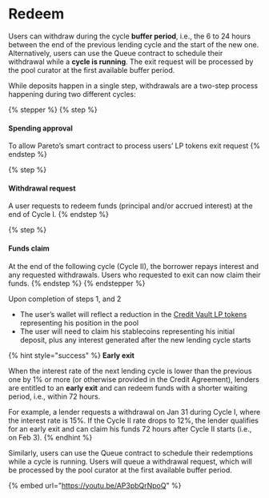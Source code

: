 # Redeem

Users can withdraw during the cycle **buffer period**, i.e., the 6 to 24 hours between the end of the previous lending cycle and the start of the new one. Alternatively, users can use the Queue contract to schedule their withdrawal while a **cycle is running**. The exit request will be processed by the pool curator at the first available buffer period.&#x20;

While deposits happen in a single step, withdrawals are a two-step process happening during two different cycles:

{% stepper %}
{% step %}
#### Spending approval

To allow Pareto’s smart contract to process users’ LP tokens exit request
{% endstep %}

{% step %}
#### Withdrawal request

A user requests to redeem funds (principal and/or accrued interest) at the end of Cycle I.
{% endstep %}

{% step %}
#### Funds claim

At the end of the following cycle (Cycle II), the borrower repays interest and any requested withdrawals. Users who requested to exit can now claim their funds.
{% endstep %}
{% endstepper %}

Upon completion of steps 1, and 2

* The user’s wallet will reflect a reduction in the [Credit Vault LP tokens](../../../../developers/addresses/product/credit-vaults.md) representing his position in the pool
* The user will need to claim his stablecoins representing his initial deposit, plus any interest generated after the new lending cycle starts

{% hint style="success" %}
**Early exit**

When the interest rate of the next lending cycle is lower than the previous one by 1% or more (or otherwise provided in the Credit Agreement), lenders are entitled to an **early exit** and can redeem funds with a shorter waiting period, i.e., within 72 hours. &#x20;

For example, a lender requests a withdrawal on Jan 31 during Cycle I, where the interest rate is 15%.  If the Cycle II rate drops to 12%, the lender qualifies for an early exit and can claim his funds 72 hours after Cycle II starts (i.e., on Feb 3).
{% endhint %}

Similarly, users can use the Queue contract to schedule their redemptions while a cycle is running. Users will queue a withdrawal request, which will be processed by the pool curator at the first available buffer period.&#x20;

{% embed url="https://youtu.be/AP3pbQrNpoQ" %}
